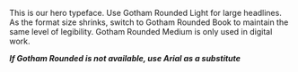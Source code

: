 This is our hero typeface. Use Gotham Rounded Light for large headlines. As the format size shrinks, switch to Gotham Rounded Book to maintain the same level of legibility. Gotham Rounded Medium is only used in digital work.

***If Gotham Rounded is not available, use Arial as a substitute***
